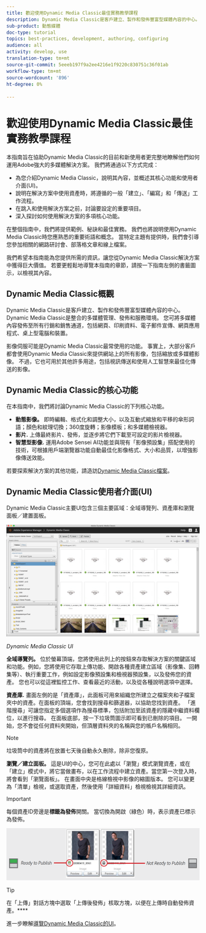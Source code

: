 ```yaml
---
title: 歡迎使用Dynamic Media Classic最佳實務教學課程
description: Dynamic Media Classic是客戶建立、製作和發佈豐富型媒體內容的中心。 本最佳實務教學課程旨在協助Dynamic Media Classic的目前和新使用者更完整地瞭解他們可以如何運用Adobe這套強大的多媒體解決方案。 在本教學課程中，您將瞭解Dynamic Media Classic的特點，並簡要瞭解其核心功能和使用者介面。
sub-product: 動態媒體
doc-type: tutorial
topics: best-practices, development, authoring, configuring
audience: all
activity: develop, use
translation-type: tm+mt
source-git-commit: 5eeeb197f9a2ee4216e1f9220c830751c36f01ab
workflow-type: tm+mt
source-wordcount: '896'
ht-degree: 0%

---
```



# 歡迎使用Dynamic Media Classic最佳實務教學課程

本指南旨在協助Dynamic Media Classic的目前和新使用者更完整地瞭解他們如何運用Adobe強大的多媒體解決方案。 我們將通過以下方式完成：

- 為您介紹Dynamic Media Classic，說明其內容，並概述其核心功能和使用者介面(UI)。
- 說明在解決方案中使用資產時，將遵循的一般「建立」、「編寫」和「傳送」工作流程。
- 在跳入和使用解決方案之前，討論要設定的重要項目。
- 深入探討如何使用解決方案的多項核心功能。

在整個指南中，我們將提供範例、秘訣和最佳實務。 我們也將說明使用Dynamic Media Classic時您應熟悉的重要術語和概念。 當特定主題有提供時，我們會引導您參加相關的網路研討會、部落格文章和線上檔案。

我們希望本指南能為您提供所需的資訊，讓您從Dynamic Media Classic解決方案中獲得巨大價值。 若要更輕鬆地導覽本指南的章節，請按一下指南左側的書籤圖示，以檢視其內容。

## Dynamic Media Classic概觀

Dynamic Media Classic是客戶建立、製作和發佈豐富型媒體內容的中心。 Dynamic Media Classic是整合的多媒體管理、發佈和服務環境。 您可將多媒體內容發佈至所有行銷和銷售通道，包括網頁、印刷資料、電子郵件宣傳、網頁應用程式、桌上型電腦和裝置。

影像伺服可能是Dynamic Media Classic最常使用的功能。 事實上，大部分客戶都會使用Dynamic Media Classic來提供網站上的所有影像，包括縮放或多媒體影像。 不過，它也可用於其他許多用途，包括視訊傳送和使用人工智慧來最佳化傳送的影像。

## Dynamic Media Classic的核心功能

在本指南中，我們將討論Dynamic Media Classic的下列核心功能。

- **動態影像。** 即時編輯、格式化和調整大小，以及互動式縮放和平移的傘形詞語；顏色和紋理切換；360度旋轉；影像模板；和多媒體檢視器。
- **影片.** 上傳最終影片、發佈，並逐步將它們下載至可設定的影片檢視器。
- **智慧型影像.** 運用Adobe Sensei AI功能並與現有「影像預設集」搭配使用的技術，可根據用戶端瀏覽器功能自動最佳化影像格式、大小和品質，以增強影像傳送效能。

若要探索解決方案的其他功能，請造訪[Dynamic Media Classic檔案](https://docs.adobe.com/content/help/en/dynamic-media-classic/using/intro/introduction.html)。

## Dynamic Media Classic使用者介面(UI)

Dynamic Media Classic主要UI包含三個主要區域：全域導覽列、資產庫和瀏覽面板／建置面板。

![影像](assets/overview/overview-dmc-ui-ew.png)

_Dynamic Media Classic UI_

**全域導覽列。** 位於螢幕頂端，您將使用此列上的按鈕來存取解決方案的關鍵區域和功能。例如，您將使用它存取上傳功能、開啟各種資產建立區域（影像集、回轉集等）、執行重要工作，例如設定影像預設集和檢視器預設集，以及發佈您的資產。 您也可以從這裡監控工作、查看最近的活動，以及從各種說明選項中選擇。

**資產庫.** 畫面左側的是「資產庫」，此面板可用來組織您所建立之檔案夾和子檔案夾中的資產。在面板的頂端，您會找到搜尋和篩選器，以協助您找到資產。 「進階搜尋」可讓您指定多個選項作為搜尋標準，包括附加至該資產的隱藏中繼資料欄位，以進行搜尋。 在面板底部，按一下垃圾筒圖示即可看到已刪除的項目。 一開始，您不會從任何資料夾開始，但頂層資料夾的名稱與您的帳戶名稱相同。

>[!NOTE]
>
>垃圾筒中的資產將在放置七天後自動永久刪除，除非您復原。

**瀏覽／建立面板。** 這是UI的中心，您可在此處以「瀏覽」模式瀏覽資產，或在「建立」模式中，將它當做畫布，以在工作流程中建立資產。當您第一次登入時，將會看到「瀏覽面板」。 在畫面中央是格線檢視中影像的縮圖版本。 您可以變更為「清單」檢視，或選取資產，然後使用「詳細資料」檢視檢視其詳細資訊。

>[!IMPORTANT]
>
>每個資產ID旁邊是&#x200B;**標籤為發佈**&#x200B;開關。 當切換為開啟（綠色）時，表示資產已標示為發佈。

![影像](assets/overview/overview-mark-for-publish.png)

>[!TIP]
>
>在「上傳」對話方塊中選取「上傳後發佈」核取方塊，以便在上傳時自動發佈資產。****

進一步瞭解[導覽Dynamic Media Classic的UI](https://docs.adobe.com/content/help/en/dynamic-media-classic/using/getting-started/navigation-basics.html)。
